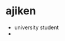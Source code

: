 # ajiken
- university student
- 

<!---
ajiken/ajiken is a ✨ special ✨ repository because its `README.md` (this file) appears on your GitHub profile.
You can click the Preview link to take a look at your changes.
--->
